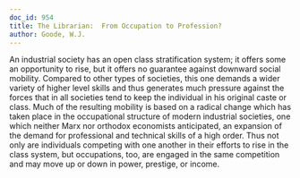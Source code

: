 ```yaml
---
doc_id: 954
title: The Librarian:  From Occupation to Profession?
author: Goode, W.J.
---
```


An industrial society has an open class stratification system; it
offers some an opportunity to rise, but it offers no guarantee against
downward social mobility.  Compared to other types of societies, this one
demands a wider variety of higher level skills and thus generates much
pressure against the forces that in all societies tend to keep the individual 
in his original caste or class.  Much of the resulting mobility is based on a 
radical change which has taken place in the occupational structure of modern
industrial societies, one which neither Marx nor orthodox economists 
anticipated, an expansion of the demand for professional and technical skills 
of a high order.
  Thus not only are individuals competing with one another in their efforts to
rise in the class system, but occupations, too, are engaged in the same 
competition and may move up or down in power, prestige, or income.